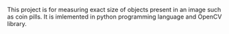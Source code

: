 This project is for measuring exact size of objects present in an image such as coin pills. It is imlemented in python programming language and OpenCV library.
